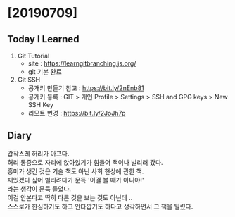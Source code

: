 # [20190709] 

## Today I Learned
1. Git Tutorial
   * site : https://learngitbranching.js.org/
   * git 기본 완료
1. Git SSH
   * 공개키 만들기 참고 : https://bit.ly/2nEnb81
   * 공개키 등록 : GIT > 개인 Profile > Settings 
                 > SSH and GPG keys > New SSH Key
   * 리모트 변경 : https://bit.ly/2JoJh7p

## Diary
갑작스레 허리가 아프다. <br>
허리 통증으로 자리에 앉아있기가 힘들어 책이나 빌리러 갔다. <br>
흥미가 생긴 것은 기술 책도 아닌 사회 현상에 관한 책. <br>
재밌겠다 싶어 빌리려다가 문득 '이걸 볼 때가 아니야!' <br>
라는 생각이 문득 들었다. <br>
이걸 안본다고 딱히 다른 것을 보는 것도 아닌데 ..<br>
스스로가 한심하기도 하고 안타깝기도 하다고 생각하면서 그 책을 빌렸다. <br>